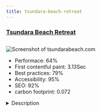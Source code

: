 ```yaml
---
title: tsundara-beach-retreat
---
```


<div style="height: 3rem">
  <a href="https://www.tsundarabeach.com"><h3>Tsundara Beach Retreat</h3></a>
</div>
<img loading="lazy" src="/images/thumbs/tsundarabeach.com.jpg" alt="Screenshot of tsundarabeach.com" />
<ul>
  <li>Performace: 64%</li>
  <li>
    First contentful paint:
    3.13Sec
  </li>
  <li>Best practices: 79%</li>
  <li>Accessibility: 95%</li>
  <li>SEO: 92%</li>
  <li>carbon footprint: 0.072</li>
</ul>
<details>
  <summary>Description</summary>
  <p>Tsundara Beach is a small private retreat with one rental beach house and one large villa, with private beach, large grounds, and trails through the adjoining jungle. It offers beautiful views of the ocean, wonderful sunsets, fabulous stargazing, excellent amenities, and unsurpassed privacy. Also features organic herb and vegetable gardens, and tropical fruit trees.Build with Joomla, Yootheme Pro, RSForm and GDPR Joomla extension. Digital Cameras..., Adobe Photoshop, BBEdit and Cyberduck. 
There are so many guesthouse websites for Ishigaki Island...mostly just in Japanese. To build something different I started by building the page multilingual, to get more customers on the website. And then making some beautiful panorama landscape shots to show the beautiful surroundings. A simple structure and design and no slideshows or other gadgets. It is my first website without a translation manager component. I just simply used the pretty cool multilingual capability of Joomla. It was fun to build the site this way.</p>
</details>

